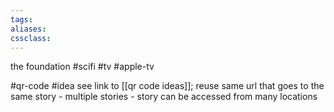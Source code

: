 ```yaml
---
tags:
aliases:
cssclass:
---
```


the foundation #scifi #tv #apple-tv

#qr-code #idea see link to [[qr code ideas]]; reuse same url that goes to the same story
	- multiple stories 
	- story can be accessed from many locations 